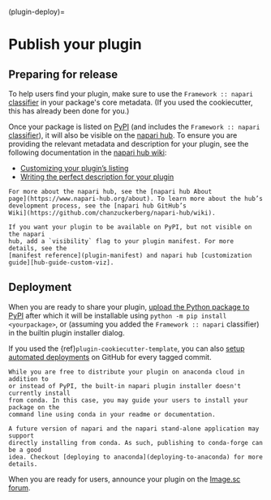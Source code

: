 (plugin-deploy)=
# Publish your plugin

## Preparing for release

To help users find your plugin, make sure to use the `Framework :: napari`
[classifier] in your package's core metadata. (If you used the cookiecutter,
this has already been done for you.)

Once your package is listed on [PyPI] (and includes the `Framework :: napari`
[classifier]), it will also be visible on the [napari
hub](https://napari-hub.org/). To ensure you are providing the relevant metadata and
description for your plugin, see the following documentation in the [napari hub
wiki](https://github.com/chanzuckerberg/napari-hub/wiki/Plugin-Developer's-Guide-to-the-napari-hub):

- [Customizing your plugin’s
  listing](https://github.com/chanzuckerberg/napari-hub/wiki/Customizing-your-plugin's-listing)
- [Writing the perfect description for your
  plugin](https://github.com/chanzuckerberg/napari-hub/wiki/Writing-the-Perfect-Description-for-your-Plugin)

```{admonition} The hub
For more about the napari hub, see the [napari hub About
page](https://www.napari-hub.org/about). To learn more about the hub’s
development process, see the [napari hub GitHub’s
Wiki](https://github.com/chanzuckerberg/napari-hub/wiki).

If you want your plugin to be available on PyPI, but not visible on the napari
hub, add a `visibility` flag to your plugin manifest. For more details, see the 
[manifest reference](plugin-manifest) and napari hub [customization
guide][hub-guide-custom-viz].
```

## Deployment

When you are ready to share your plugin, [upload the Python package to
PyPI][pypi-upload] after which it will be installable using `python -m pip install
<yourpackage>`, or (assuming you added the `Framework :: napari` classifier)
in the builtin plugin installer dialog.

If you used the {ref}`plugin-cookiecutter-template`, you can also
[setup automated deployments][autodeploy] on GitHub for every tagged commit.

````{admonition} What about conda?
While you are free to distribute your plugin on anaconda cloud in addition to
or instead of PyPI, the built-in napari plugin installer doesn't currently install
from conda. In this case, you may guide your users to install your package on the
command line using conda in your readme or documentation.

A future version of napari and the napari stand-alone application may support
directly installing from conda. As such, publishing to conda-forge can be a good
idea. Checkout [deploying to anaconda](deploying-to-anaconda) for more details.
````

When you are ready for users, announce your plugin on the [Image.sc
forum](https://forum.image.sc/tag/napari).


[classifier]: https://pypi.org/classifiers/
[pypi]: https://pypi.org/
[pypi-upload]: https://packaging.python.org/tutorials/packaging-projects/#uploading-the-distribution-archives
[hubguide]: https://github.com/chanzuckerberg/napari-hub/blob/main/docs/customizing-plugin-listing.md
[hub-guide-custom-viz]: https://github.com/chanzuckerberg/napari-hub/wiki/Customizing-your-plugin's-listing#visibility
[autodeploy]: https://github.com/napari/cookiecutter-napari-plugin#set-up-automatic-deployments
